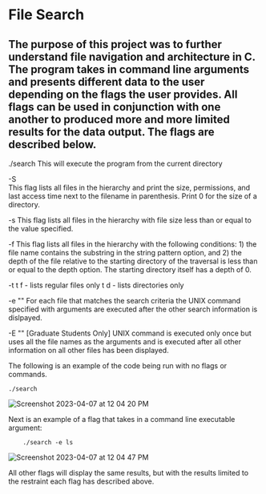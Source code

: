 # File Search

## The purpose of this project was to further understand file navigation and architecture in C. The program takes in command line arguments and presents different data to the user depending on the flags the user provides. All flags can be used in conjunction with one another to produced more and more limited results for the data output. The flags are described below.

./search 
    This will execute the program from the current directory

-S  
    This flag lists all files in the hierarchy and print the size, permissions, 
    and last access time next to the filename in parenthesis. Print 0 for the size of a directory.

-s <filesize in bytes> 
    This flag lists all files in the hierarchy with file size less than or equal to the value specified.

-f <string pattern> <depth>
    This flag lists all files in the hierarchy with the following conditions: 
    1) the file name contains the substring in the string pattern option, and 
    2) the depth of the file relative to the starting directory of the traversal 
    is less than or equal to the depth option. 
    The starting directory itself has a depth of 0.
  
-t <f or d>
  t f - lists regular files only
  t d - lists directories only

-e "<unix-command with arguments>" 
    For each file that matches the search criteria the UNIX command specified with 
    arguments are executed after the other search information is dislpayed.

-E "<unix-command with arguments>" [Graduate Students Only] 
    UNIX command is executed only once but uses all the file names as the arguments and 
    is executed after all other information on all other files has been displayed.

The following is an example of the code being run with no flags or commands.
    
    
    ./search
    
    
![Screenshot 2023-04-07 at 12 04 20 PM](https://user-images.githubusercontent.com/107063397/230649169-2476d790-7bcb-49c1-87a1-39df8c4f8281.png)
    
Next is an example of a flag that takes in a command line executable argument:
    
```
    ./search -e ls
```

![Screenshot 2023-04-07 at 12 04 47 PM](https://user-images.githubusercontent.com/107063397/230649912-7c3b6faa-17ee-450a-ae15-bd84687a9422.png)
    
All other flags will display the same results, but with the results limited to the restraint each flag has described above.
